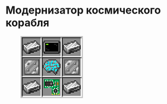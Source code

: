 # Модернизатор космического корабля

<figure><img src="../../../../.gitbook/assets/modstation_recipe.png" alt=""><figcaption></figcaption></figure>

